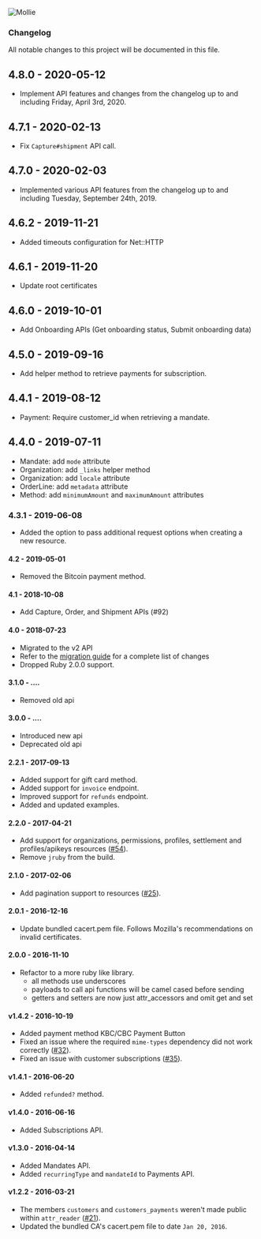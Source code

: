 ![Mollie](https://www.mollie.com/files/Mollie-Logo-Style-Small.png)

### Changelog

All notable changes to this project will be documented in this file.

## 4.8.0 - 2020-05-12

  - Implement API features and changes from the changelog up to and including Friday, April 3rd, 2020.

## 4.7.1 - 2020-02-13

  - Fix `Capture#shipment` API call.

## 4.7.0 - 2020-02-03

  - Implemented various API features from the changelog up to and including Tuesday, September 24th, 2019.

## 4.6.2 - 2019-11-21

  - Added timeouts configuration for Net::HTTP

## 4.6.1 - 2019-11-20

  - Update root certificates

## 4.6.0 - 2019-10-01

  - Add Onboarding APIs (Get onboarding status, Submit onboarding data)

## 4.5.0 - 2019-09-16

  - Add helper method to retrieve payments for subscription.

## 4.4.1 - 2019-08-12

  - Payment: Require customer_id when retrieving a mandate.

## 4.4.0 - 2019-07-11

  - Mandate: add `mode` attribute
  - Organization: add `_links` helper method
  - Organization: add `locale` attribute
  - OrderLine: add `metadata` attribute
  - Method: add `minimumAmount` and `maximumAmount` attributes

### 4.3.1 - 2019-06-08

  - Added the option to pass additional request options when creating a new resource.

#### 4.2 - 2019-05-01

  - Removed the Bitcoin payment method.

#### 4.1 - 2018-10-08

  - Add Capture, Order, and Shipment APIs (#92)

#### 4.0 - 2018-07-23

  - Migrated to the v2 API
  - Refer to the [migration guide](/docs/migration_v3_x.md) for a complete list of changes
  - Dropped Ruby 2.0.0 support.

#### 3.1.0 - ....
  - Removed old api

#### 3.0.0 - ....
  - Introduced new api
  - Deprecated old api

#### 2.2.1 - 2017-09-13
  - Added support for gift card method.
  - Added support for `invoice` endpoint.
  - Improved support for `refunds` endpoint.
  - Added and updated examples.

#### 2.2.0 - 2017-04-21
  - Add support for organizations, permissions, profiles, settlement and profiles/apikeys resources ([#54](https://github.com/mollie/mollie-api-ruby/issues/54)).
  - Remove `jruby` from the build.

#### 2.1.0 - 2017-02-06
  - Add pagination support to resources ([#25](https://github.com/mollie/mollie-api-ruby/issues/25)).

#### 2.0.1 - 2016-12-16
  - Update bundled cacert.pem file. Follows Mozilla's recommendations on invalid certificates.

#### 2.0.0 - 2016-11-10
  - Refactor to a more ruby like library.
    - all methods use underscores
    - payloads to call api functions will be camel cased before sending
    - getters and setters are now just attr_accessors and omit get and set

#### v1.4.2 - 2016-10-19
  - Added payment method KBC/CBC Payment Button
  - Fixed an issue where the required `mime-types` dependency did not work correctly ([#32](https://github.com/mollie/mollie-api-ruby/pull/32)).
  - Fixed an issue with customer subscriptions ([#35](https://github.com/mollie/mollie-api-ruby/pull/35)).

#### v1.4.1 - 2016-06-20
  - Added `refunded?` method.

#### v1.4.0 - 2016-06-16
  - Added Subscriptions API.

#### v1.3.0 - 2016-04-14
  - Added Mandates API.
  - Added `recurringType` and `mandateId` to Payments API.

#### v1.2.2 - 2016-03-21
  - The members `customers` and `customers_payments` weren't made public within `attr_reader` ([#21](https://github.com/mollie/mollie-api-ruby/pull/21)).
  - Updated the bundled CA's cacert.pem file to date `Jan 20, 2016`.
